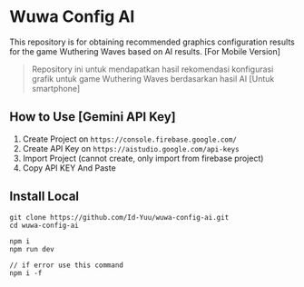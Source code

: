 # Wuwa Config AI
This repository is for obtaining recommended graphics configuration results for the game Wuthering Waves based on AI results. [For Mobile Version]

> Repository ini untuk mendapatkan hasil rekomendasi konfigurasi grafik untuk game Wuthering Waves berdasarkan hasil AI [Untuk smartphone]

## How to Use [Gemini API Key]
1. Create Project on `https://console.firebase.google.com/`
2. Create API Key on `https://aistudio.google.com/api-keys`
3. Import Project (cannot create, only import from firebase project)
4. Copy API KEY And Paste

## Install Local
```
git clone https://github.com/Id-Yuu/wuwa-config-ai.git
cd wuwa-config-ai

npm i
npm run dev

// if error use this command
npm i -f
```

